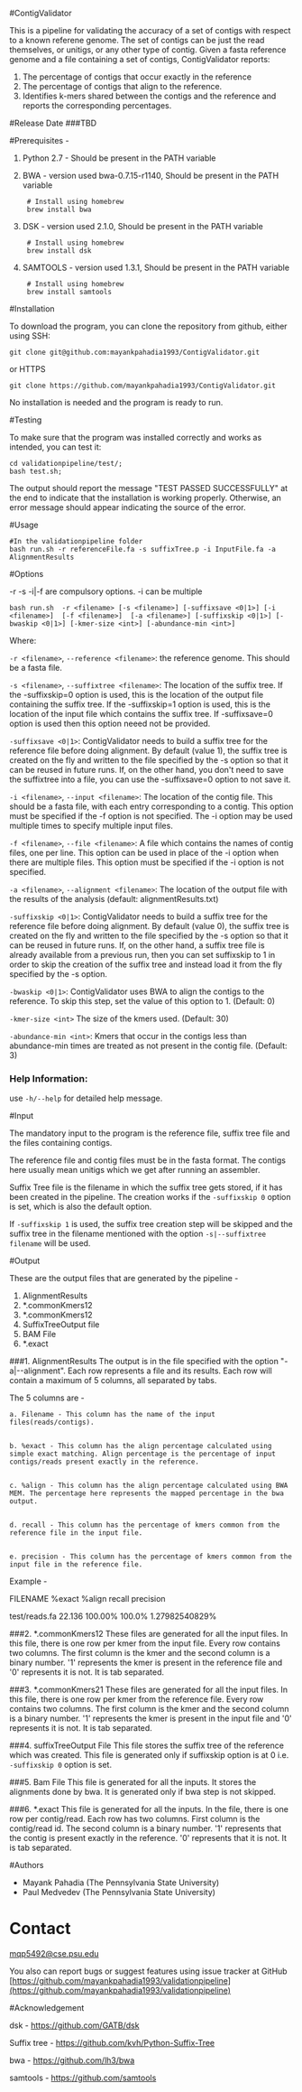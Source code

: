 #ContigValidator

This is a pipeline for validating the accuracy of a set of contigs with respect to a known referene genome. 
The set of contigs can be just the read themselves, or unitigs, or any other type of contig.
Given a fasta reference genome and a file containing a set of contigs, ContigValidator reports:

1. The percentage of contigs that occur exactly in the reference
2. The percentage of contigs that align to the reference.
3. Identifies k-mers shared between the contigs and the reference and reports the corresponding percentages.


<!-- This is a validation pipeline for checking the accuracy of an assembler. 

The inputs to the pipeline are fasta files. A fasta file for the reference genome and one or more fasta files for contigs/reads.

This pipeline does the following things - 

1. Uses simple exact matching to get the alignment percent of a read/contig with the reference
2. Uses BWA to find the alignment of read/contig with the reference
3. Compares the percentage of kmers common between the reads/contig and reference
--->


#Release Date
###TBD

#Prerequisites -

1. Python 2.7 - Should be present in the PATH variable


2. BWA - version used bwa-0.7.15-r1140, Should be present in the PATH variable

		# Install using homebrew
		brew install bwa

3. DSK - version used 2.1.0, Should be present in the PATH variable

		# Install using homebrew
		brew install dsk

4. SAMTOOLS - version used 1.3.1, Should be present in the PATH variable

		# Install using homebrew
		brew install samtools

#Installation

To download the program, you can clone the repository from github, either using SSH: 

	
	git clone git@github.com:mayankpahadia1993/ContigValidator.git
	
or HTTPS
	
	git clone https://github.com/mayankpahadia1993/ContigValidator.git

No installation is needed and the program is ready to run.

#Testing

To make sure that the program was installed correctly and works as intended, you can test it:

	cd validationpipeline/test/;
	bash test.sh;

The output should  report the message "TEST PASSED SUCCESSFULLY" at the end to indicate that the installation is working properly. Otherwise, an error message should appear indicating the source of the error. 


#Usage


	#In the validationpipeline folder
	bash run.sh -r referenceFile.fa -s suffixTree.p -i InputFile.fa -a AlignmentResults

#Options

-r -s -i|-f are compulsory options. -i can be multiple


`bash run.sh  -r <filename> [-s <filename>] [-suffixsave <0|1>] [-i <filename>]  [-f <filename>]  [-a <filename>] [-suffixskip <0|1>] [-bwaskip <0|1>] [-kmer-size <int>] [-abundance-min <int>]`


Where: 

`-r <filename>`, `--reference <filename>`: the reference genome. This should be a fasta file.


`-s <filename>`, `--suffixtree <filename>`: The location of the suffix tree. If the -suffixskip=0 option is used, this is the location of the output file containing the suffix tree. If the -suffixskip=1 option is used, this is the location of the input file which contains the suffix tree. If -suffixsave=0 option is used then this option neeed not be provided.


`-suffixsave <0|1>`: ContigValidator needs to build a suffix tree for the reference file before doing alignment. By default (value 1), the suffix tree is created on the fly and written to the file specified by the -s option so that it can be reused in future runs. If, on the other hand, you don't need to save the suffixtree into a file, you can use the -suffixsave=0 option to not save it. 


`-i <filename>`, `--input <filename>`: The location of the contig file. This should be a fasta file, with each entry corresponding to a contig. This option must be specified if the -f option is not specified. The -i option may be used multiple times to specify multiple input files.


`-f <filename>`, `--file <filename>`: A file which contains the names of contig files, one per line. This option can be used in place of the -i option when there are multiple files. This option must be specified if the -i option is not specified.


`-a <filename>`, `--alignment <filename>`: The location of the output file with the results of the analysis (default: alignmentResults.txt)


`-suffixskip <0|1>`: ContigValidator needs to build a suffix tree for the reference file before doing alignment. By default (value 0), the suffix tree is created on the fly and written to the file specified by the -s option so that it can be reused in future runs. If, on the other hand, a suffix tree file is already available from a previous run, then you can set suffixskip to 1 in order to skip the creation of the suffix tree and instead load it from the fly specified by the -s option.


`-bwaskip <0|1>`: ContigValidator uses BWA to align the contigs to the reference. To skip this step, set the value of this option to 1.  (Default: 0)


`-kmer-size <int>` The size of the kmers used. (Default: 30) 


`-abundance-min <int>`: Kmers that occur in the contigs less than abundance-min times are treated as not present in the contig file.  (Default: 3) 


### Help Information:

use `-h/--help` for detailed help message.

#Input

The mandatory input to the program is the reference file, suffix tree file and the files containing contigs.

The reference file and contig files must be in the fasta format. The contigs here usually mean unitigs which we get after running an assembler.

Suffix Tree file is the filename in which the suffix tree gets stored, if it has been created in the pipeline. The creation works if the `-suffixskip 0` option is set, which is also the default option. 

If `-suffixskip 1` is used, the suffix tree creation step will be skipped and the suffix tree in the filename mentioned with the option `-s|--suffixtree filename` will be used. 

#Output

These are the output files that are generated by the pipeline - 

1. AlignmentResults
2. *.commonKmers12
3. *.commonKmers12
4. SuffixTreeOutput file
5. BAM File
6. *.exact


###1. AlignmentResults 
The output is in the file specified with the option "-a|--alignment". Each row represents a file and its results. Each row will contain a maximum of 5 columns, all separated by tabs.

The 5 columns are - 

	a. Filename - This column has the name of the input files(reads/contigs).


	b. %exact - This column has the align percentage calculated using simple exact matching. Align percentage is the percentage of input contigs/reads present exactly in the reference.


	c. %align - This column has the align percentage calculated using BWA MEM. The percentage here represents the mapped percentage in the bwa output.


	d. recall - This column has the percentage of kmers common from the reference file in the input file.


	e. precision - This column has the percentage of kmers common from the input file in the reference file.


Example - 


FILENAME	%exact	%align	recall	precision

test/reads.fa	22.136	100.00%	100.0%	1.27982540829%

###2. *.commonKmers12 
These files are generated for all the input files. In this file, there is one row per kmer from the input file. Every row contains two columns. The first column is the kmer and the second column is a binary number. '1' represents the kmer is present in the reference file and '0' represents it is not. It is tab separated. 


###3. *.commonKmers21
These files are generated for all the input files. In this file, there is one row per kmer from the reference file. Every row contains two columns. The first column is the kmer and the second column is a binary number. '1' represents the kmer is present in the input file and '0' represents it is not. It is tab separated.

###4. suffixTreeOutput File
This file stores the suffix tree of the reference which was created. This file is generated only if suffixskip option is at 0 i.e. `-suffixskip 0` option is set.

###5. Bam File
This file is generated for all the inputs. It stores the alignments done by bwa. It is generated only if bwa step is not skipped.

###6. *.exact
This file is generated for all the inputs. In the file, there is one row per contig/read. Each row has two columns. First column is the contig/read id. The second column is a binary number. '1' represents that the contig is present exactly in the reference. '0' represents that it is not. It is tab separated.

#Authors
- Mayank Pahadia (The Pennsylvania State University)
- Paul Medvedev (The Pennsylvania State University)


# Contact

mqp5492@cse.psu.edu

You also can report bugs or suggest features using issue tracker at GitHub [https://github.com/mayankpahadia1993/validationpipeline](https://github.com/mayankpahadia1993/validationpipeline)

#Acknowledgement

dsk - https://github.com/GATB/dsk

Suffix tree - https://github.com/kvh/Python-Suffix-Tree

bwa - https://github.com/lh3/bwa

samtools - https://github.com/samtools
